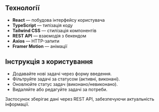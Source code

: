## Технології

- **React** — побудова інтерфейсу користувача
- **TypeScript** — типізація коду
- **Tailwind CSS** — стилізація компонентів
- **REST API** — взаємодія з бекендом
- **Axios** — HTTP-запити
- **Framer Motion** — анімації

## Інструкція з користування

- Додавайте нові задачі через форму введення.
- Фільтруйте задачі за статусом (активні, виконані).
- Оновлюйте статус задач (виконано/невиконано).
- Видаляйте або редагуйте задачі за потреби.

Застосунок зберігає дані через REST API, забезпечуючи актуальність інформації.